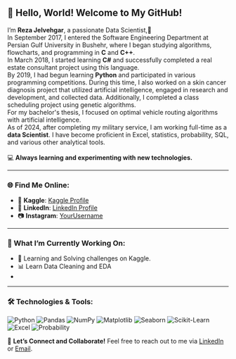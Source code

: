 ## 👋 Hello, World! Welcome to My GitHub!

I’m **Reza Jelvehgar**, a passionate Data Scientist,🌟  
In September 2017, I entered the Software Engineering Department at Persian Gulf University in Bushehr, where I began studying algorithms, flowcharts, and programming in **C** and **C++**.<br>
In March 2018, I started learning **C#** and successfully completed a real estate consultant project using this language.<br>
By 2019, I had begun learning **Python** and participated in various programming competitions. During this time, I also worked on a skin cancer diagnosis project that utilized artificial intelligence, engaged in research and development, and collected data. Additionally, I completed a class scheduling project using genetic algorithms.<br>
For my bachelor's thesis, I focused on optimal vehicle routing algorithms with artificial intelligence.<br>
As of 2024, after completing my military service, I am working full-time as a **data Scientist**. I have become proficient in Excel, statistics, probability, SQL, and various other analytical tools.<br><br>
💻 **Always learning and experimenting with new technologies.**

---

### 🌐 Find Me Online:

- 🌟 **Kaggle**: [Kaggle Profile](https://www.kaggle.com/rezajelvehgar)  
- 🔗 **LinkedIn**: [LinkedIn Profile](https://www.linkedin.com/in/reza-jelvehgar-b38046225/)   
- 📷 **Instagram**: [YourUsername](https://www.instagram.com/rezajelvehgar.ir)  

---

### 🚀 What I’m Currently Working On:
- 🤖 Learning and Solving challenges on Kaggle.
- 📊 Learn Data Cleaning and EDA
- 

---

### 🛠️ Technologies & Tools:
![Python](https://img.shields.io/badge/-Python-3776AB?style=flat-square&logo=python&logoColor=white)
![Pandas](https://img.shields.io/badge/-Pandas-150458?style=flat-square&logo=pandas)
![NumPy](https://img.shields.io/badge/-NumPy-013243?style=flat-square&logo=numpy)
![Matplotlib](https://img.shields.io/badge/-Matplotlib-11557C?style=flat-square&logo=matplotlib&logoColor=white)
![Seaborn](https://img.shields.io/badge/-Seaborn-3776AB?style=flat-square&logo=python&logoColor=white)
![Scikit-Learn](https://img.shields.io/badge/-Scikit_Learn-F7931E?style=flat-square&logo=scikit-learn)
![Excel](https://img.shields.io/badge/-Excel-217346?style=flat-square&logo=microsoft-excel&logoColor=white)
![Probability](https://img.shields.io/badge/-Probability-FF6F00?style=flat-square&logo=datacamp&logoColor=white)



🤝 **Let’s Connect and Collaborate!**
Feel free to reach out to me via [LinkedIn](https://www.linkedin.com/in/reza-jelvehgar-b38046225/) or [Email](mailto:devjelvehgar@gmail.com).


